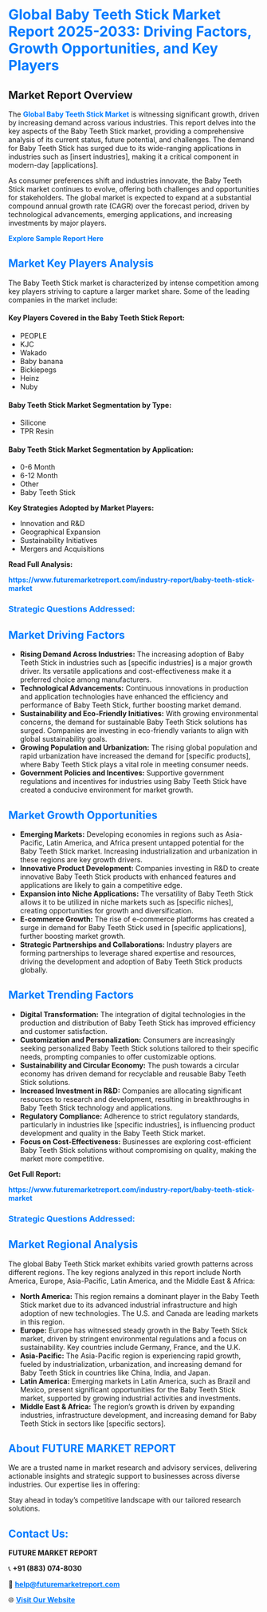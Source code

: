 <h1 style="color: #007BFF;">Global Baby Teeth Stick Market Report 2025-2033: Driving Factors, Growth Opportunities, and Key Players</h1>

<section id="overview">
<h2>Market Report Overview</h2>
<p>The <a href="https://www.futuremarketreport.com/industry-report/baby-teeth-stick-market" style="color: #007BFF; text-decoration: none;"><strong>Global Baby Teeth Stick Market</strong></a> is witnessing significant growth, driven by increasing demand across various industries. This report delves into the key aspects of the Baby Teeth Stick market, providing a comprehensive analysis of its current status, future potential, and challenges. The demand for Baby Teeth Stick has surged due to its wide-ranging applications in industries such as [insert industries], making it a critical component in modern-day [applications].</p>
<p>As consumer preferences shift and industries innovate, the Baby Teeth Stick market continues to evolve, offering both challenges and opportunities for stakeholders. The global market is expected to expand at a substantial compound annual growth rate (CAGR) over the forecast period, driven by technological advancements, emerging applications, and increasing investments by major players.</p>
</section>

<section id="overview">
<p><a href="https://www.futuremarketreport.com/request-sample/reportId=119315" style="color: #007BFF; text-decoration: none;"><strong>Explore Sample Report Here</strong></a></p>
</section>

<section id="key-players">
<h2 style="color: #007BFF;">Market Key Players Analysis</h2>
<p>The Baby Teeth Stick market is characterized by intense competition among key players striving to capture a larger market share. Some of the leading companies in the market include:</p>
<h4>Key Players Covered in the Baby Teeth Stick Report:</h4>
<ul><li>PEOPLE</li><li>KJC</li><li>Wakado</li><li>Baby banana</li><li>Bickiepegs</li><li>Heinz</li><li>Nuby</li></ul>
<h4>Baby Teeth Stick Market Segmentation by Type:</h4>
<ul><li>Silicone</li><li>TPR Resin</li></ul>

<h4>Baby Teeth Stick Market Segmentation by Application:</h4>
<ul><li>0-6 Month</li><li>6-12 Month</li><li>Other</li><li>Baby Teeth Stick</li></ul>
<p><strong>Key Strategies Adopted by Market Players:</strong></p>
<ul>
<li>Innovation and R&D</li>
<li>Geographical Expansion</li>
<li>Sustainability Initiatives</li>
<li>Mergers and Acquisitions</li>
</ul>
</section>

<section>
<p><strong>Read Full Analysis: </strong></p><a href="https://www.futuremarketreport.com/industry-report/baby-teeth-stick-market" style="color: #007BFF; text-decoration: none;"><strong>https://www.futuremarketreport.com/industry-report/baby-teeth-stick-market</strong></a>
<h3 style="color: #007BFF;">Strategic Questions Addressed:</h3>
</section>

<section id="driving-factors">
<h2 style="color: #007BFF;">Market Driving Factors</h2>
<ul>
<li><strong>Rising Demand Across Industries:</strong> The increasing adoption of Baby Teeth Stick in industries such as [specific industries] is a major growth driver. Its versatile applications and cost-effectiveness make it a preferred choice among manufacturers.</li>
<li><strong>Technological Advancements:</strong> Continuous innovations in production and application technologies have enhanced the efficiency and performance of Baby Teeth Stick, further boosting market demand.</li>
<li><strong>Sustainability and Eco-Friendly Initiatives:</strong> With growing environmental concerns, the demand for sustainable Baby Teeth Stick solutions has surged. Companies are investing in eco-friendly variants to align with global sustainability goals.</li>
<li><strong>Growing Population and Urbanization:</strong> The rising global population and rapid urbanization have increased the demand for [specific products], where Baby Teeth Stick plays a vital role in meeting consumer needs.</li>
<li><strong>Government Policies and Incentives:</strong> Supportive government regulations and incentives for industries using Baby Teeth Stick have created a conducive environment for market growth.</li>
</ul>
</section>

<section id="growth-opportunities">
<h2 style="color: #007BFF;">Market Growth Opportunities</h2>
<ul>
<li><strong>Emerging Markets:</strong> Developing economies in regions such as Asia-Pacific, Latin America, and Africa present untapped potential for the Baby Teeth Stick market. Increasing industrialization and urbanization in these regions are key growth drivers.</li>
<li><strong>Innovative Product Development:</strong> Companies investing in R&D to create innovative Baby Teeth Stick products with enhanced features and applications are likely to gain a competitive edge.</li>
<li><strong>Expansion into Niche Applications:</strong> The versatility of Baby Teeth Stick allows it to be utilized in niche markets such as [specific niches], creating opportunities for growth and diversification.</li>
<li><strong>E-commerce Growth:</strong> The rise of e-commerce platforms has created a surge in demand for Baby Teeth Stick used in [specific applications], further boosting market growth.</li>
<li><strong>Strategic Partnerships and Collaborations:</strong> Industry players are forming partnerships to leverage shared expertise and resources, driving the development and adoption of Baby Teeth Stick products globally.</li>
</ul>
</section>

<section id="trending-factors">
<h2 style="color: #007BFF;">Market Trending Factors</h2>
<ul>
<li><strong>Digital Transformation:</strong> The integration of digital technologies in the production and distribution of Baby Teeth Stick has improved efficiency and customer satisfaction.</li>
<li><strong>Customization and Personalization:</strong> Consumers are increasingly seeking personalized Baby Teeth Stick solutions tailored to their specific needs, prompting companies to offer customizable options.</li>
<li><strong>Sustainability and Circular Economy:</strong> The push towards a circular economy has driven demand for recyclable and reusable Baby Teeth Stick solutions.</li>
<li><strong>Increased Investment in R&D:</strong> Companies are allocating significant resources to research and development, resulting in breakthroughs in Baby Teeth Stick technology and applications.</li>
<li><strong>Regulatory Compliance:</strong> Adherence to strict regulatory standards, particularly in industries like [specific industries], is influencing product development and quality in the Baby Teeth Stick market.</li>
<li><strong>Focus on Cost-Effectiveness:</strong> Businesses are exploring cost-efficient Baby Teeth Stick solutions without compromising on quality, making the market more competitive.</li>
</ul>
</section>

<section>
<p><strong>Get Full Report: </strong></p><a href="https://www.futuremarketreport.com/industry-report/baby-teeth-stick-market" style="color: #007BFF; text-decoration: none;"><strong>https://www.futuremarketreport.com/industry-report/baby-teeth-stick-market</strong></a>
<h3 style="color: #007BFF;">Strategic Questions Addressed:</h3>
</section>


<section id="regional-analysis">
<h2 style="color: #007BFF;">Market Regional Analysis</h2>
<p>The global Baby Teeth Stick market exhibits varied growth patterns across different regions. The key regions analyzed in this report include North America, Europe, Asia-Pacific, Latin America, and the Middle East & Africa:</p>
<ul>
<li><strong>North America:</strong> This region remains a dominant player in the Baby Teeth Stick market due to its advanced industrial infrastructure and high adoption of new technologies. The U.S. and Canada are leading markets in this region.</li>
<li><strong>Europe:</strong> Europe has witnessed steady growth in the Baby Teeth Stick market, driven by stringent environmental regulations and a focus on sustainability. Key countries include Germany, France, and the U.K.</li>
<li><strong>Asia-Pacific:</strong> The Asia-Pacific region is experiencing rapid growth, fueled by industrialization, urbanization, and increasing demand for Baby Teeth Stick in countries like China, India, and Japan.</li>
<li><strong>Latin America:</strong> Emerging markets in Latin America, such as Brazil and Mexico, present significant opportunities for the Baby Teeth Stick market, supported by growing industrial activities and investments.</li>
<li><strong>Middle East & Africa:</strong> The region’s growth is driven by expanding industries, infrastructure development, and increasing demand for Baby Teeth Stick in sectors like [specific sectors].</li>
</ul>
</section>

<footer>
<h2 style="color: #007BFF;">About FUTURE MARKET REPORT</h2>
<p>We are a trusted name in market research and advisory services, delivering actionable insights and strategic support to businesses across diverse industries. Our expertise lies in offering:</p>

<p>Stay ahead in today’s competitive landscape with our tailored research solutions.</p>

<h2 style="color: #007BFF;">Contact Us:</h2>
<p><strong>FUTURE MARKET REPORT</strong></p>
<p>📞 <strong>+91 (883) 074-8030</strong></p>
<p>📧 <strong><a href="mailto:help@futuremarketreport.com" style="color: #007BFF;">help@futuremarketreport.com</a></strong></p>
<p>🌐 <strong><a href="https://www.futuremarketreport.com/" style="color: #007BFF;">Visit Our Website</a></strong></p>
</footer>